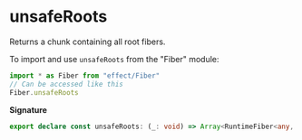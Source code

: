 # unsafeRoots

Returns a chunk containing all root fibers.

To import and use `unsafeRoots` from the "Fiber" module:

```ts
import * as Fiber from "effect/Fiber"
// Can be accessed like this
Fiber.unsafeRoots
```

**Signature**

```ts
export declare const unsafeRoots: (_: void) => Array<RuntimeFiber<any, any>>
```
